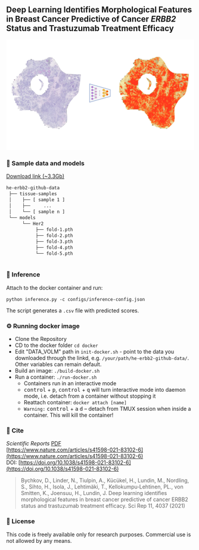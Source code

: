 ## Deep Learning Identifies Morphological Features in Breast Cancer Predictive of Cancer *ERBB2* Status and Trastuzumab Treatment Efficacy

![](view.png)

### :file_folder: Sample data and models
[Download link (~3.3Gb)](https://www.dropbox.com/sh/mi0hixo1l18j128/AADDz2jX9JSRbkciGFdm7rBDa?dl=1)

```
he-erbb2-github-data
 ├── tissue-samples
 │    ├── [ sample 1 ]
 │    ├──     ...
 │    └── [ sample n ]
 └── models
      └── Her2
           ├── fold-1.pth
           ├── fold-2.pth
           ├── fold-3.pth
           ├── fold-4.pth
           └── fold-5.pth
    
```

### 	:microscope: Inference
Attach to the docker container and run:
```
python inference.py -c configs/inference-config.json
```
The script generates a `.csv` file with predicted scores.


### :gear: Running docker image
- Clone the Repository
- CD to the docker folder `cd docker`
- Edit "DATA_VOLM" path in `init-docker.sh` - point to the data you downloaded through the linkd, e.g. `/your/path/he-erbb2-github-data/`. Other variables can remain default.
- Build an image: `./build-docker.sh`
- Run a container: `./run-docker.sh`
  - Containers run in an interactive mode
  - <kbd>control</kbd> + <kbd>p</kbd>, <kbd>control</kbd> + <kbd>q</kbd> will turn interactive mode into daemon mode, i.e. detach from a container without stopping it
  - Reattach container: `docker attach [name]`
  - `Warning:` <kbd>control</kbd> + <kbd>a</kbd> <kbd>d</kbd> – detach from TMUX session when inside a container. This will kill the container!

### :page_with_curl: Cite
*Scientific Reports* [PDF](https://www.nature.com/articles/s41598-021-83102-6.pdf)
<br>[https://www.nature.com/articles/s41598-021-83102-6](https://www.nature.com/articles/s41598-021-83102-6)
<br>DOI: [https://doi.org/10.1038/s41598-021-83102-6](https://doi.org/10.1038/s41598-021-83102-6)

> Bychkov, D., Linder, N., Tiulpin, A., Kücükel, H., Lundin, M., Nordling, S., Sihto, H., Isola, J., Lehtimäki, T., Kellokumpu‑Lehtinen, PL., von Smitten, K., Joensuu, H., Lundin, J. Deep learning identifies morphological features in breast cancer predictive of cancer ERBB2 status and trastuzumab treatment efficacy. Sci Rep 11, 4037 (2021)

### :pencil: License	

This code is freely available only for research purposes. Commercial use is not allowed by any means.
